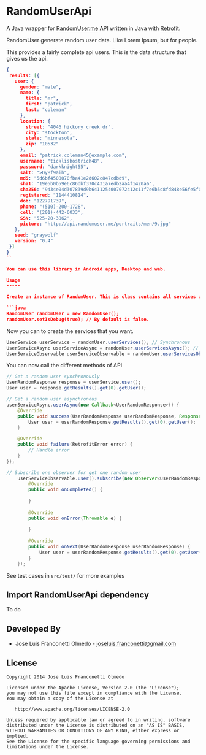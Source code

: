 RandomUserApi
=============

A Java wrapper for [RandomUser.me][1] API written in Java with [Retrofit][2].

RandomUser generate random user data. Like Lorem Ipsum, but for people.

This provides a fairly complete api users. This is the data structure that gives us the api.

```json
{
 results: [{
   user: {
     gender: "male",
     name: {
       title: "mr",
       first: "patrick",
       last: "coleman"
     },
     location: {
       street: "4046 hickory creek dr",
       city: "stockton",
       state: "minnesota",
       zip: "10532"
     },
     email: "patrick.coleman45@example.com",
     username: "ticklishostrich48",
     password: "darkknight55",
     salt: ">DyBf9aih",
     md5: "5d6bf4508070fba41e2d602c847cdbd9",
     sha1: "19e5b0b59e6c86dbf370c431a7edb2aa4f1420a6",
     sha256: "9434e04d307839d9b6411254007072412c11f7e6b5d8fd848e56fe5f0c660a04",
     registered: "1144410814",
     dob: "122791739",
     phone: "(510)-200-1728",
     cell: "(201)-442-6033",
     SSN: "525-20-3862",
     picture: "http://api.randomuser.me/portraits/men/9.jpg"
   },
   seed: "graywolf"
   version: "0.4"
 }]
}
``

You can use this library in Android apps, Desktop and web.

Usage
-----

Create an instance of RandomUser. This is class contains all services available in the API.

```java
RandomUser randomUser = new RandomUser();
randomUser.setIsDebug(true); // By default is false.
```

Now you can to create the services that you want.

```java
UserService userService = randomUser.userServices(); // Synchronous
UserServiceAsync userServiceAsync = randomUser.userServicesAsync(); // Asynchronous
UserServiceObservable userServiceObservable = randomUser.userServicesObservable(); // Observables with RXJava
```

You can now call the different methods of API

```java
// Get a random user synchronously
UserRandomResponse response = userService.user();
User user = response.getResults().get(0).getUser();

// Get a random user asynchronous
userServiceAsync.userAsync(new Callback<UserRandomResponse>() {
    @Override
    public void success(UserRandomResponse userRandomResponse, Response response) {
        User user = userRandomResponse.getResults().get(0).getUser();
    }

    @Override
    public void failure(RetrofitError error) {
        // Handle error
    }
});

// Subscribe one observer for get one random user
    userServiceObservable.user().subscribe(new Observer<UserRandomResponse>() {
        @Override
        public void onCompleted() {
                  
        }
    
        @Override
        public void onError(Throwable e) {
    
        }
    
        @Override
        public void onNext(UserRandomResponse userRandomResponse) {
            User user = userRandomResponse.getResults().get(0).getUser();
        }
    });
```

See test cases in `src/test/` for more examples

Import RandomUserApi dependency
-------------------------------

To do

Developed By
------------

* Jose Luis Franconetti Olmedo - <joseluis.franconetti@gmail.com>

License
-------

    Copyright 2014 Jose Luis Franconetti Olmedo

    Licensed under the Apache License, Version 2.0 (the "License");
    you may not use this file except in compliance with the License.
    You may obtain a copy of the License at

       http://www.apache.org/licenses/LICENSE-2.0

    Unless required by applicable law or agreed to in writing, software
    distributed under the License is distributed on an "AS IS" BASIS,
    WITHOUT WARRANTIES OR CONDITIONS OF ANY KIND, either express or implied.
    See the License for the specific language governing permissions and
    limitations under the License.

[1]: http://randomuser.me/
[2]: https://github.com/square/retrofit